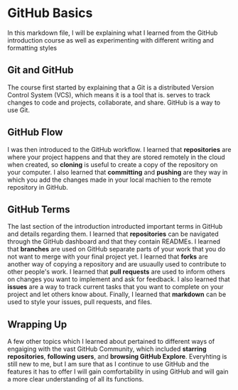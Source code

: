 # GitHub Basics

In this markdown file, I will be explaining what I learned from the GitHub introduction course as well as experimenting with 
different writing and formatting styles

## Git and GitHub

The course first started by explaining that a Git is a distributed Version Control System (VCS), which means it is a tool that is. 
serves to track changes to code and projects, collaborate, and share. GitHub is a way to use Git.

## GitHub Flow

I was then introduced to the GitHub workflow. I learned that **repositories** are where your project happens and that they are 
stored remotely in the cloud when created, so **cloning** is useful to create a copy of the repository on your computer. I also 
learned that **committing** and **pushing** are they way in which you add the changes made in your local machien to the remote 
repository in GitHub.

## GitHub Terms

The last section of the introduction introducted important terms in GitHub and details regarding them. I learned that 
**repositories** can be navigated through the GitHub dashboard and that they contain READMEs. I learned that **branches** are 
used on GitHub separate parts of your work that you do not want to merge with your final project yet. I learned that **forks**
are another way of copying a repository and are usuaully used to contribute to other people's work. I learned that 
**pull requests** are used to inform others on changes you want to implement and ask for feedback. I also learned that **issues** 
are a way to track current tasks that you want to complete on your project and let others know about. Finally, I learned that 
**markdown** can be used to style your issues, pull requests, and files.

## Wrapping Up

A few other topics which I learned about pertained to different ways of engaiging with the vast GitHub Community, which included 
**starring repositories**, **following users**, and **browsing GitHub Explore**. Everyhting is still new to me, but I am sure that 
as I continue to use GitHub and the features it has to offer I will gain comfortability in using GitHub and will gain a more clear
understanding of all its functions. 

